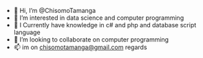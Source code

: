 - 👋 Hi, I’m @ChisomoTamanga
- 👀 I’m interested in data science and computer programming
- 🌱 I Currently have knowledge in c# and php and database script language
- 💞️ I’m looking to collaborate on computer programming
- 📫 im on chisomotamanga@gmail.com
regards
